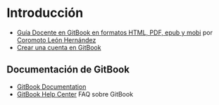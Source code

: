 # Introducción

* [Guía Docente en GitBook en formatos HTML, PDF, epub y mobi](https://www.gitbook.com/book/coromoto/elaboracion-de-documentos-con-gitbook/details) por [Coromoto León Hernández](https://www.gitbook.com/@coromoto)
* [Crear una cuenta en GitBook](https://www.gitbook.com/join)

## Documentación de GitBook

* [GitBook Documentation](https://www.gitbook.com/book/gitbookio/documentation/details)
* [GitBook Help Center](https://help.gitbook.com/) FAQ sobre GitBook
